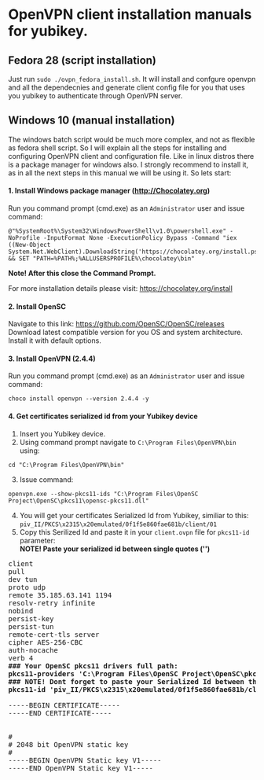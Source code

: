 # OpenVPN client installation manuals for yubikey.

## Fedora 28 (script installation)

Just run `sudo ./ovpn_fedora_install.sh`. 
It will install and confgure openvpn and all the dependecnies and generate client config file for you that uses you yubikey to authenticate through OpenVPN server.

## Windows 10 (manual installation)

The windows batch script would be much more complex, and not as flexible as fedora shell script.
So I will explain all the steps for installing and configuring OpenVPN client and configuration file.
Like in linux distros there is a package manager for windows also. I strongly recommend to install it, as in all the next steps in this 
manual we will be using it.
So lets start:

#### 1. Install Windows package manager (http://Chocolatey.org)

Run you command prompt (cmd.exe) as an `Administrator` user and issue command:

```
@"%SystemRoot%\System32\WindowsPowerShell\v1.0\powershell.exe" -NoProfile -InputFormat None -ExecutionPolicy Bypass -Command "iex ((New-Object System.Net.WebClient).DownloadString('https://chocolatey.org/install.ps1'))" && SET "PATH=%PATH%;%ALLUSERSPROFILE%\chocolatey\bin"
```
**Note! After this close the Command Prompt.**

For more installation details please visit: https://chocolatey.org/install

#### 2. Install OpenSC

Navigate to this link: https://github.com/OpenSC/OpenSC/releases  
Download latest compatible version for you OS and system architecture.  
Install it with default options.

#### 3. Install OpenVPN (2.4.4)

Run you command prompt (cmd.exe) as an `Administrator` user and issue command:

```
choco install openvpn --version 2.4.4 -y
```

#### 4. Get certificates serialized id from your Yubikey device

1. Insert you Yubikey device.
2. Using command prompt navigate to `C:\Program Files\OpenVPN\bin` using:
```
cd "C:\Program Files\OpenVPN\bin"
```
3. Issue command:
```
openvpn.exe --show-pkcs11-ids "C:\Program Files\OpenSC Project\OpenSC\pkcs11\opensc-pkcs11.dll"
```
4. You will get your certificates Serialized Id from Yubikey, similiar to this:  
`piv_II/PKCS\x2315\x20emulated/0f1f5e860fae681b/client/01`
5. Copy this Serilized Id and paste it in your `client.ovpn` file for `pkcs11-id` parameter:  
**NOTE! Paste your serialized id between single quotes ('')**

<pre>
client
pull
dev tun
proto udp
remote 35.185.63.141 1194
resolv-retry infinite
nobind
persist-key
persist-tun
remote-cert-tls server
cipher AES-256-CBC
auth-nocache
verb 4
<b>### Your OpenSC pkcs11 drivers full path:
pkcs11-providers 'C:\Program Files\OpenSC Project\OpenSC\pkcs11\opensc-pkcs11.dll'
### NOTE! Dont forget to paste your Serialized Id between the single quotes:
pkcs11-id 'piv_II/PKCS\x2315\x20emulated/0f1f5e860fae681b/client/01'</b>
<ca>
-----BEGIN CERTIFICATE-----
-----END CERTIFICATE-----
</ca>
<tls-crypt>
#
# 2048 bit OpenVPN static key
#
-----BEGIN OpenVPN Static key V1-----
-----END OpenVPN Static key V1-----
</tls-crypt>
</pre>